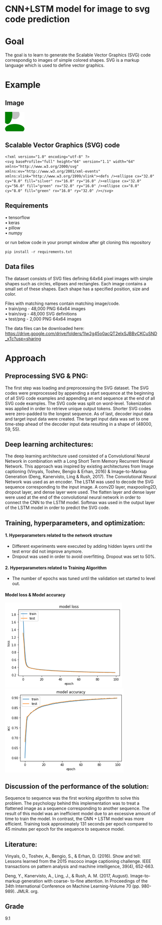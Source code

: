 # CNN+LSTM model for image to svg code prediction

# Goal 
The goal is to learn to generate the Scalable Vector Graphics (SVG) code
correspondig to images of simple colored shapes. SVG is a markup language
which is used to define vector graphics.

# Example

## Image 

![](0.png)

## Scalable Vector Graphics (SVG) code

```
<?xml version="1.0" encoding="utf-8" ?>
<svg baseProfile="full" height="64" version="1.1" width="64" xmlns="http://www.w3.org/2000/svg" xmlns:ev="http://www.w3.org/2001/xml-events" xmlns:xlink="http://www.w3.org/1999/xlink"><defs /><ellipse cx="32.0" cy="8.0" fill="silver" rx="16.0" ry="16.0" /><ellipse cx="32.0" cy="56.0" fill="green" rx="32.0" ry="16.0" /><ellipse cx="8.0" cy="8.0" fill="green" rx="16.0" ry="32.0" /></svg>
```
## Requirements

• tensorflow\
• keras\
• pillow\
• numpy

or run below code in your prompt window after git cloning this repository

```
pip install -r requirements.txt
```

## Data files

The dataset consists of SVG files defining
64x64 pixel images with simple shapes such as circles, ellipses and rectangles.
Each image contains a small set of these shapes. Each shape has a specified
position, size and color.

Files with matching names contain matching image/code.\
• train/png - 48,000 PNG 64x64 images\
• train/svg - 48,000 SVG definitions\
• test/png - 2,000 PNG 64x64 images

The data files can be downloaded here:
https://drive.google.com/drive/folders/1Iw2g45o0acQT2elxSJBBvCKCuSND_xTc?usp=sharing

# Approach

## Preprocessing SVG & PNG:
The first step was loading and preprocessing the SVG dataset. The SVG codes were preprocessed by
appending a start sequence at the beginning of all SVG code examples and appending an end sequence
at the end of all SVG code examples. The SVG code was split on word-level. Tokenization was applied in
order to retrieve unique output tokens. Shorter SVG codes were zero-padded to the longest sequence.
As of last, decoder input data and target input data were created. The target input data was set to one
time-step ahead of the decoder input data resulting in a shape of (48000, 59, 55).

## Deep learning architectures:
The deep learning architecture used consisted of a Convolutional Neural Network in combination with a
Long Short Term Memory Recurrent Neural Network. This approach was inspired by existing
architectures from Image captioning (Vinyals, Toshev, Bengio & Erhan, 2016) & Image-to-Markup
Generation (Deng, Kanervisto, Ling & Rush, 2017). The Convolutional Neural Network was used as an
encoder. The LSTM was used to decode the SVG sequence corresponding to the input image. A conv2D
layer, maxpooling2D, dropout layer, and dense layer were used. The flatten layer and dense layer were
used at the end of the convolutional neural network in order to connect the CNN to the LSTM model.
Softmax was used in the output layer of the LSTM model in order to predict the SVG code.

## Training, hyperparameters, and optimization:

#### 1. Hyperparameters related to the network structure
- Different experiments were executed by adding hidden layers until the test error did not
improve anymore.
- Dropout was used in order to avoid overfitting. Dropout was set to 50%.
#### 2. Hyperparameters related to Training Algorithm
- The number of epochs was tuned until the validation set started to level out.

#### Model loss & Model accuracy

![](model-loss.png) ![](model-accuracy.png)

## Discussion of the performance of the solution:
Sequence to sequence was the first working algorithm to solve this problem.
The psychology behind this implementation was to treat a flattened image as a sequence corresponding
to another sequence. The result of this model was an inefficient model due to an excessive amount of
time to train the model. In contrast, the CNN + LSTM model was more efficient. Training took
approximately 131 seconds per epoch compared to 45 minutes per epoch for the sequence to sequence
model.

## Literature:

Vinyals, O., Toshev, A., Bengio, S., & Erhan, D. (2016). Show and tell: Lessons learned from the 2015
mscoco image captioning challenge. IEEE transactions on pattern analysis and machine intelligence,
39(4), 652-663.

Deng, Y., Kanervisto, A., Ling, J., & Rush, A. M. (2017, August). Image-to-markup generation with coarse-
to-fine attention. In Proceedings of the 34th International Conference on Machine Learning-Volume 70
(pp. 980-989). JMLR. org.

## Grade
9.1
